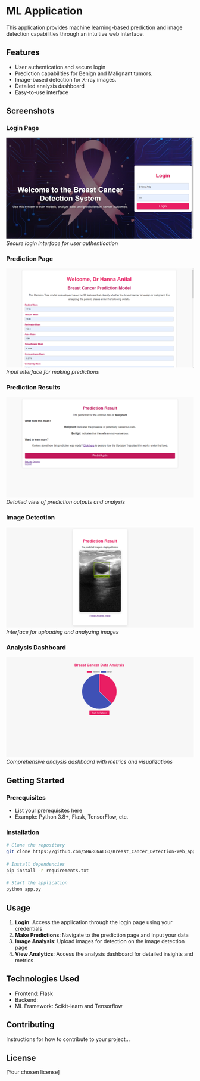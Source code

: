 # ML Application

This application provides machine learning-based prediction and image detection capabilities through an intuitive web interface.

## Features

- User authentication and secure login
- Prediction capabilities for Benign and Malignant tumors. 
- Image-based detection for X-ray images.
- Detailed analysis dashboard
- Easy-to-use interface

## Screenshots

### Login Page
![Login Page](/screen_shots/login.png)
*Secure login interface for user authentication*

### Prediction Page
![Prediction Page](/screen_shots/data_upload.png)
*Input interface for making predictions*

### Prediction Results
![Prediction Results](/screen_shots/prediction_result.png)
*Detailed view of prediction outputs and analysis*

### Image Detection
![Image Detection](/screen_shots/image_prediction.png)
*Interface for uploading and analyzing images*

### Analysis Dashboard
![Analysis Dashboard](/screen_shots/analysis.png)
*Comprehensive analysis dashboard with metrics and visualizations*

## Getting Started

### Prerequisites
- List your prerequisites here
- Example: Python 3.8+, Flask, TensorFlow, etc.

### Installation
```bash
# Clone the repository
git clone https://github.com/SHARONALGO/Breast_Cancer_Detection-Web_app.git

# Install dependencies
pip install -r requirements.txt

# Start the application
python app.py
```

## Usage

1. **Login**: Access the application through the login page using your credentials
2. **Make Predictions**: Navigate to the prediction page and input your data
3. **Image Analysis**: Upload images for detection on the image detection page
4. **View Analytics**: Access the analysis dashboard for detailed insights and metrics

## Technologies Used

- Frontend: Flask 
- Backend: 
- ML Framework: Scikit-learn and Tensorflow 

## Contributing

Instructions for how to contribute to your project...

## License

[Your chosen license]
